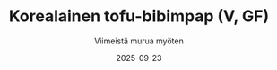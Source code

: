 ---
title: "Korealainen tofu-bibimpap (V, GF)"
image: "https://vegaanibotti.lauravuo.me/2025/09/2025-09-23_small.png"
date: 2025-09-23
receipt_url: "https://viimeistamuruamyoten.com/korealainen-tofu-bibimpap/"
author: "Viimeistä murua myöten"
---